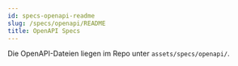 ```yaml
---
id: specs-openapi-readme
slug: /specs/openapi/README
title: OpenAPI Specs
---
```

Die OpenAPI-Dateien liegen im Repo unter `assets/specs/openapi/`.